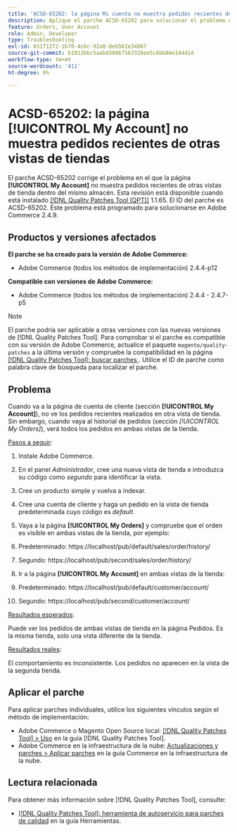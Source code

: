 ```yaml
---
title: 'ACSD-65202: la página Mi cuenta no muestra pedidos recientes de otras vistas de tiendas'
description: Aplique el parche ACSD-65202 para solucionar el problema de Adobe Commerce en el que la página Mi cuenta no muestra pedidos recientes de otras vistas de tienda dentro de la misma tienda.
feature: Orders, User Account
role: Admin, Developer
type: Troubleshooting
exl-id: 031f12f2-1b70-4cbc-92a0-8eb561e34067
source-git-commit: b1912bbc5aabd36067563326ee5c6bb84e14441d
workflow-type: tm+mt
source-wordcount: '411'
ht-degree: 0%

---
```


# ACSD-65202: la página [!UICONTROL My Account] no muestra pedidos recientes de otras vistas de tiendas

El parche ACSD-65202 corrige el problema en el que la página **[!UICONTROL My Account]** no muestra pedidos recientes de otras vistas de tienda dentro del mismo almacén. Esta revisión está disponible cuando está instalado [[!DNL Quality Patches Tool (QPT)]](/help/tools/quality-patches-tool/quality-patches-tool-to-self-serve-quality-patches.md) 1.1.65. El ID del parche es ACSD-65202. Este problema está programado para solucionarse en Adobe Commerce 2.4.9.

## Productos y versiones afectados

**El parche se ha creado para la versión de Adobe Commerce:**

* Adobe Commerce (todos los métodos de implementación) 2.4.4-p12

**Compatible con versiones de Adobe Commerce:**

* Adobe Commerce (todos los métodos de implementación) 2.4.4 - 2.4.7-p5

>[!NOTE]
>
>El parche podría ser aplicable a otras versiones con las nuevas versiones de [!DNL Quality Patches Tool]. Para comprobar si el parche es compatible con su versión de Adobe Commerce, actualice el paquete `magento/quality-patches` a la última versión y compruebe la compatibilidad en la página [[!DNL Quality Patches Tool]: buscar parches &#x200B;](https://experienceleague.adobe.com/tools/commerce-quality-patches/index.html?lang=es). Utilice el ID de parche como palabra clave de búsqueda para localizar el parche.

## Problema

Cuando va a la página de cuenta de cliente (sección **[!UICONTROL My Account]**), no ve los pedidos recientes realizados en otra vista de tienda. Sin embargo, cuando vaya al historial de pedidos (sección *[!UICONTROL My Orders]*), verá todos los pedidos en ambas vistas de la tienda.

<u>Pasos a seguir</u>:

1. Instale Adobe Commerce.
1. En el panel *Administrador*, cree una nueva vista de tienda e introduzca su código como *segundo* para identificar la vista.
1. Cree un producto simple y vuelva a indexar.
1. Cree una cuenta de cliente y haga un pedido en la vista de tienda predeterminada cuyo código es *default*.
1. Vaya a la página **[!UICONTROL My Orders]** y compruebe que el orden es visible en ambas vistas de la tienda, por ejemplo:
1. Predeterminado: https://localhost/pub/default/sales/order/history/
1. Segundo: https://localhost/pub/second/sales/order/history/

1. Ir a la página **[!UICONTROL My Account]** en ambas vistas de la tienda:
1. Predeterminado: https://localhost/pub/default/customer/account/
1. Segundo: https://localhost/pub/second/customer/account/

<u>Resultados esperados</u>:

Puede ver los pedidos de ambas vistas de tienda en la página Pedidos. Es la misma tienda, solo una vista diferente de la tienda.

<u>Resultados reales</u>:

El comportamiento es inconsistente. Los pedidos no aparecen en la vista de la segunda tienda.

## Aplicar el parche

Para aplicar parches individuales, utilice los siguientes vínculos según el método de implementación:

* Adobe Commerce o Magento Open Source local: [[!DNL Quality Patches Tool] > Uso](/help/tools/quality-patches-tool/usage.md) en la guía [!DNL Quality Patches Tool].
* Adobe Commerce en la infraestructura de la nube: [Actualizaciones y parches > Aplicar parches](https://experienceleague.adobe.com/docs/commerce-cloud-service/user-guide/develop/upgrade/apply-patches.html?lang=es) en la guía Commerce en la infraestructura de la nube.

## Lectura relacionada

Para obtener más información sobre [!DNL Quality Patches Tool], consulte:

* [[!DNL Quality Patches Tool]: herramienta de autoservicio para parches de calidad](/help/tools/quality-patches-tool/quality-patches-tool-to-self-serve-quality-patches.md) en la guía Herramientas.
